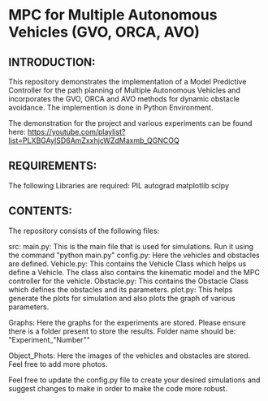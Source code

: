 # MPC for Multiple Autonomous Vehicles (GVO, ORCA, AVO)

INTRODUCTION:
------------------------
This repository demonstrates the implementation of a Model Predictive Controller for the path planning of Multiple Autonomous Vehicles and incorporates the GVO, ORCA and AVO methods for dynamic obstacle avoidance.
The implemention is done in Python Environment.

The demonstration for the project and various experiments can be found here:
https://youtube.com/playlist?list=PLXBGAyISD6AmZxxhjcWZdMaxmb_QGNCOQ

REQUIREMENTS:
------------------------
The following Libraries are required:
PIL
autograd
matplotlib
scipy

CONTENTS:
------------------------
The repository consists of the following files:

src:
    main.py: This is the main file that is used for simulations. Run it using the command "python main.py"
    config.py: Here the vehicles and obstacles are defined.
    Vehicle.py: This contains the Vehicle Class which helps us define a Vehicle. The class also contains the kinematic model and the MPC controller for the vehicle.
    Obstacle.py: This contains the Obstacle Class which defines the obstacles and its parameters.
    plot.py: This helps generate the plots for simulation and also plots the graph of various parameters.

Graphs:
    Here the graphs for the experiments are stored. Please ensure there is a folder present to store the results. 
    Folder name should be: "Experiment_"Number""

Object_Phots:
    Here the images of the vehicles and obstacles are stored. Feel free to add more photos.


Feel free to update the config.py file to create your desired simulations and suggest changes to make in order to make the code more robust.


